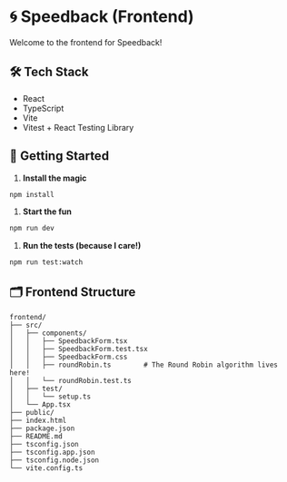 # 🌀 Speedback (Frontend)

Welcome to the frontend for Speedback!

## 🛠️ Tech Stack

- React
- TypeScript
- Vite
- Vitest + React Testing Library

## 🚀 Getting Started

1. **Install the magic**

```bash
npm install
```

1. **Start the fun**

```bash
npm run dev
```

1. **Run the tests (because I care!)**

```bash
npm run test:watch
```

## 🗂️ Frontend Structure

```
frontend/
├── src/
│   ├── components/
│   │   ├── SpeedbackForm.tsx
│   │   ├── SpeedbackForm.test.tsx
│   │   ├── SpeedbackForm.css
│   │   ├── roundRobin.ts        # The Round Robin algorithm lives here!
│   │   └── roundRobin.test.ts
│   ├── test/
│   │   └── setup.ts
│   └── App.tsx
├── public/
├── index.html
├── package.json
├── README.md
├── tsconfig.json
├── tsconfig.app.json
├── tsconfig.node.json
└── vite.config.ts
```
